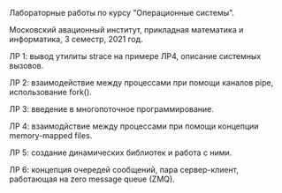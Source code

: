 Лабораторные работы по курсу "Операционные системы". 

Московский авационный институт, прикладная математика и информатика, 3 семестр, 2021 год.


  ЛР 1: вывод утилиты strace на примере ЛР4, описание системных вызовов.

  ЛР 2: взаимодействие между процессами при помощи каналов pipe, использование fork().

  ЛР 3: введение в многопоточное программирование.

  ЛР 4: взаимодйствие между процессами при помощи концепции memory-mapped files.

  ЛР 5: создание динамических библиотек и работа с ними.

  ЛР 6: концепция очередей сообщений, пара сервер-клиент, работающая на zero message queue (ZMQ).
